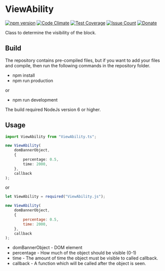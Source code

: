 
# ViewAbility

[![npm version](https://badge.fury.io/js/ViewAbility.svg)](https://github.com/CrazySquirrel/ViewAbility)
[![Code Climate](https://codeclimate.com/github/CrazySquirrel/ViewAbility/badges/gpa.svg)](https://codeclimate.com/github/CrazySquirrel/ViewAbility)
[![Test Coverage](https://codeclimate.com/github/CrazySquirrel/ViewAbility/badges/coverage.svg)](https://codeclimate.com/github/CrazySquirrel/ViewAbility/coverage)
[![Issue Count](https://codeclimate.com/github/CrazySquirrel/ViewAbility/badges/issue_count.svg)](https://codeclimate.com/github/CrazySquirrel/ViewAbility)
[![Donate](https://img.shields.io/badge/donate-%E2%99%A5-red.svg)](http://crazysquirrel.ru/support/)

Class to determine the visibility of the block.

## Build

The repository contains pre-compiled files, but if you want to add your
files and compile, then run the following commands in the repository folder.

* npm install
* npm run production

or

* npm run development

The build required NodeJs version 6 or higher.

## Usage

```TypeScript
import ViewAbility from "ViewAbility.ts";

new ViewAbility(
    domBannerObject,
    {
        percentage: 0.5,
        time: 2000,
    },
    callback
);
```

or

```JavaScript
let ViewAbility = required("ViewAbility.js");

new ViewAbility(
    domBannerObject,
    {
        percentage: 0.5,
        time: 2000,
    },
    callback
);
```

* domBannerObject - DOM element
* percentage - How much of the object should be visible (0-1)
* time - The amount of time the object must be visible to called callback.
* callback - A function which will be called after the object is seen.